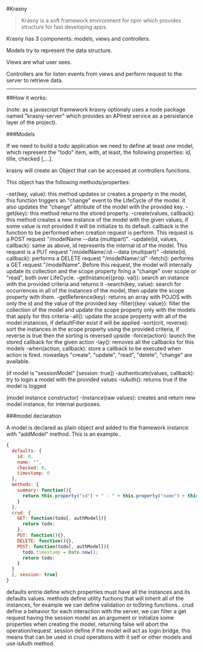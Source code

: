 #Krasny

>Krasny is a soft framework environment for npm which provides structure for fast developing apps.

Krasny has 3 components: models, views and controllers.

Models try to represent the data structure.

Views are what user sees.

Controllers are for listen events from views and perform request to the server to retrieve data.

---------
##How it works: 

(note: as a javascript framwwork krasny optionaly uses a node package named "krasny-server" which provides an APIrest service as a persistance layer of the project).

###Models

If we need to build a todo application we need to define at least one model, which represent the "todo" item, with, at least, the following properties: id, title, checked [,...].

krasny will create an Object that can be accessed at controllers functions.

This object has the following methods/properties:

-set(key, value): this method updates or creates a property in the model, this function triggers an "change" event to the LifeCycle of the model. it also updates the "change" attribute of the model with the provided key.
-get(key): this method returns the stored property.
-create(values, callback): this method creates a new instance of the model with the given values, if some value is not provided it will be initialize to its default. callback is the function to be performed when creation request is perform. This request is a POST request "/modelName --data (multipart)".
-update(id, values, callback): same as above, id represents the internal id of the model. This request is a PUT request "/modelName/:id --data (multipart)"
-delete(id, callback): performs a DELETE request "/modelName/:id"
-fetch(): performs a GET request "/modelName". Before this request, the model will internally update its collection and the scope property firing a "change" over scope or "read", both over LifeCycle.
-getInstance({prop: val}): search an instance with the provided criteria and returns it
-search(key, value): search for occurrences in all of the instances of the model, then update the scope property with them.
-getReference(key): returns an array with POJOS with only the id and the value of the provided key
-filter({key: value}): filter the collection of the model and update the scope property only with the models that apply for this criteria
-all(): update the scope property with all of the model instances, if defaultFilter exist it will be applied
-sort(crit, reverse): sort the instances in the scope property using the provided criteria, if reverse is true then the sorting is reversed upside
-force(action): launch the stored callback for the given action
-lay(): removes all the callbacks for this models
-when(action, callback): store a callback to be executed when action is fired. nowadays "create", "update", "read", "delete", "change" are available. 

(if model is "sessionModel" [session: true])
-authenticate(values, callback): try to login a model with the provided values 
-isAuth(): returns true if the model is logged

(model instance constructor)
-Instance(raw values): creates and return new model instance, for internal purposes.

###model declaration

A model is declared as plain object and added to the framework instance with "addModel" method. This is an example..
```javascript
{
  defaults: {
    id: 0,
    name: "",
    checked: 0,
    timestamp: 0
  },
  methods: {
    summary: function(){
      return this.property("id") + " - " + this.property("name") + this.property("checked") === 0 ? " done " : " not done";
    }
  },
  crud: {
    GET: function(todo[, authModel]){
      return todo;
    },
    PUT: function(){},
    DELETE: function(){},
    POST: function(todo[, authModel]){
      todo.timestamp = Date.now();
      return todo;
    }
  }
  [, session: true]
}
```
defaults entrie define which properties must have all the instances and its defaults values.
methods define utility fuctions that will inherit all of the instances, for example we can define validation or toString functions..
crud define a behavior for each interaction with the server, we can filter a get request having the session model as an argument or initialize some properties when creating the model, returning false will abort the operation/request.
session define if the model will act as login bridge, this means that can be used in crud operations with it self or other models and use isAuth method.
